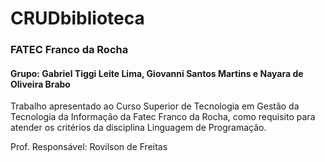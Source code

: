 # CRUDbiblioteca

### FATEC Franco da Rocha 
#### Grupo: Gabriel Tiggi Leite Lima, Giovanni Santos Martins e Nayara de Oliveira Brabo

Trabalho apresentado ao Curso Superior de Tecnologia em Gestão da Tecnologia da Informação da Fatec Franco da Rocha, como requisito para atender os critérios da disciplina Linguagem de Programação.

Prof. Responsável: Rovilson de Freitas
